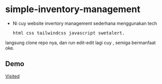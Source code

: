 # simple-inventory-management

- Ni cuy website invertory management sederhana
  menggunakan tech
  <pre>html css tailwindcss javascript swetalert.</pre>
langsung clone repo nya, dan run edit-edit lagi cuy , semiga bermanfaat oke.
## Demo 
<a href="https://gundowijoyo.github.io/simple-inventory-management/">Visited</a>
